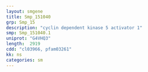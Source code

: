 ```yaml
---
layout: smgene
title: Smp_151040
grp: Smp_15
description: "cyclin dependent kinase 5 activator 1"
smp: Smp_151040.1
uniprot: "G4VHQ3"
length:  2919
cdd: "cl03966, pfam03261"
kk: ns
categories: sm
---
```

